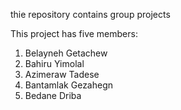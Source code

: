 thie repository contains group projects

This project has five members:

1. Belayneh Getachew
2. Bahiru Yimolal
3. Azimeraw Tadese
4. Bantamlak Gezahegn
5. Bedane Driba
